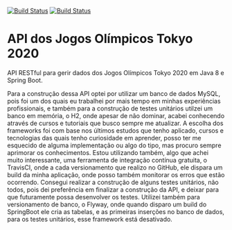 [![Build Status](https://travis-ci.org/adrianmarcel/olympic-games-api.svg?branch=master)](https://travis-ci.org/adrianmarcel/olympic-games-api)
[![Build Status](https://travis-ci.org/adrianmarcel/olympic-games-api.svg?branch=master)](https://travis-ci.org/adrianmarcel/olympic-games-api)

# API dos Jogos Olímpicos Tokyo 2020
API RESTful para gerir dados dos Jogos Olímpicos Tokyo 2020 em Java 8 e Spring Boot.

Para a construção dessa API optei por utilizar um banco de dados MySQL, pois foi um dos quais eu trabalhei por mais tempo em minhas experiências profissionais, e também para a construção de testes unitários utilzei um banco em memória, o H2, onde apesar de não dominar, acabei conhecendo através de cursos e tutoriais que busco sempre me atualizar.
A escolha dos frameworks foi com base nos últimos estudos que tenho aplicado, cursos e tecnologias das quais tenho curiosidade em aprender, posso ter me esquecido de alguma implementação ou algo do tipo, mas procuro sempre aprimorar os conhecimentos. Estou utilizando também, algo que achei muito interessante, uma ferramenta de integração contínua gratuita, o TravisCI, onde a cada versionamento que realizo no GitHub, ele dispara um build da minha aplicação, onde posso também monitorar os erros que estão ocorrendo.
Consegui realizar a construção de alguns testes unitários, não todos, pois dei preferência em finalizar a construção da API, e deixar para que futuramente possa desenvolver os testes.
Utilizei também para versionamento de banco, o Flyway, onde quando disparo um build do SpringBoot ele cria as tabelas, e as primeiras inserções no banco de dados, para os testes unitários, esse framework está desativado.
